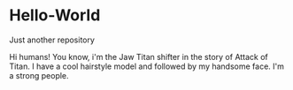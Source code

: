 # Hello-World
Just another repository

Hi humans!
You know, i'm the Jaw Titan shifter in the story of Attack of Titan.
I have a cool hairstyle model and followed by my handsome face. I'm a strong people.

